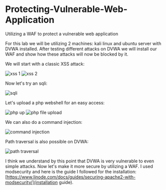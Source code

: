 # Protecting-Vulnerable-Web-Application
Utilizing a WAF to protect a vulnerable web application 

For this lab we will be utilizing 2 machines: kali linux and ubuntu server with DVWA installed. After testing different attacks on DVWA we will install our WAF and show how these attacks will now be blocked by it.

We will start with a classic XSS attack:

![xss 1](https://github.com/user-attachments/assets/00e44492-e287-4855-bb23-aaf42032c028)
![xss 2](https://github.com/user-attachments/assets/6281acc8-0ad5-4221-91af-6bec53ef63b9)

Now let's try an sqli:

![sqli](https://github.com/user-attachments/assets/fd794bf5-4843-41e8-9a08-5dd69fe4ea17)

Let's upload a php webshell for an easy access:

![php up](https://github.com/user-attachments/assets/793eeb5c-75a5-403a-afb5-6ccc69e9bc1f)
![php file upload](https://github.com/user-attachments/assets/ff09430d-0e7b-4315-9822-b8ade79ae781)

We can also do a command injection:

![command injection](https://github.com/user-attachments/assets/33d9e023-70cf-45b3-8b52-3a234b189cbb)

Path traversal is also possible on DVWA:

![path traversal](https://github.com/user-attachments/assets/897f722b-5888-49fc-bc20-6195d209f280)

I think we understand by this point that DVWA is very vulnerable to even simple attacks. Now let's make it more secure by utilizing a WAF. I used modsecurity and here is the guide I followed for the installation: [https://www.linode.com/docs/guides/securing-apache2-with-modsecurity/](installation guide). 

